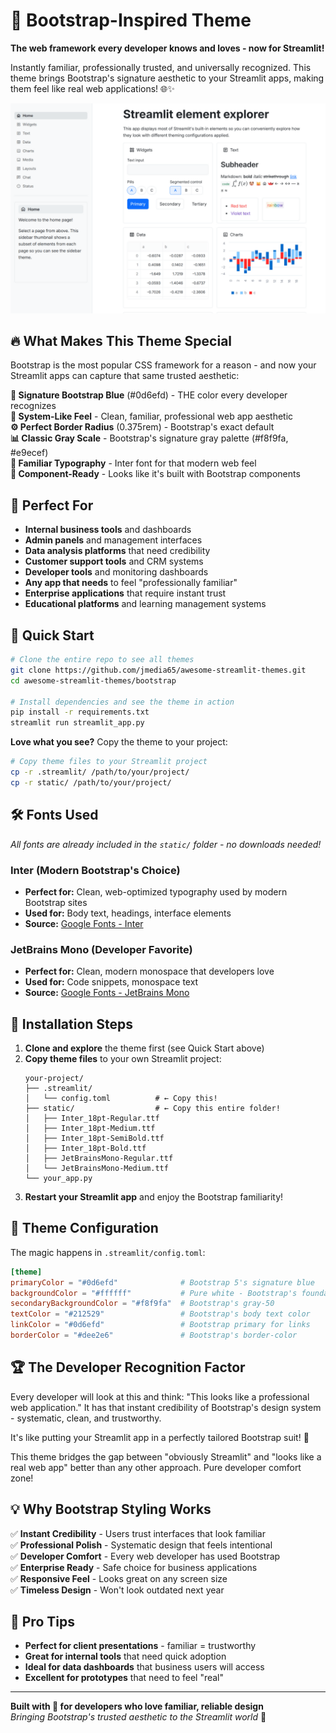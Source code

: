 # 💙 Bootstrap-Inspired Theme

**The web framework every developer knows and loves - now for Streamlit!**

Instantly familiar, professionally trusted, and universally recognized. This theme brings Bootstrap's signature aesthetic to your Streamlit apps, making them feel like real web applications! 🌐✨

![Bootstrap Theme](bootstrap.png)

## 🔥 What Makes This Theme Special

Bootstrap is the most popular CSS framework for a reason - and now your Streamlit apps can capture that same trusted aesthetic:

**🔵 Signature Bootstrap Blue** (#0d6efd) - THE color every developer recognizes  
**📱 System-Like Feel** - Clean, familiar, professional web app aesthetic  
**⚙️ Perfect Border Radius** (0.375rem) - Bootstrap's exact default  
**📊 Classic Gray Scale** - Bootstrap's signature gray palette (#f8f9fa, #e9ecef)  
**🎯 Familiar Typography** - Inter font for that modern web feel  
**🧩 Component-Ready** - Looks like it's built with Bootstrap components

## 🎯 Perfect For

- **Internal business tools** and dashboards
- **Admin panels** and management interfaces
- **Data analysis platforms** that need credibility
- **Customer support tools** and CRM systems
- **Developer tools** and monitoring dashboards
- **Any app that needs** to feel "professionally familiar"
- **Enterprise applications** that require instant trust
- **Educational platforms** and learning management systems

## 🚀 Quick Start

```bash
# Clone the entire repo to see all themes
git clone https://github.com/jmedia65/awesome-streamlit-themes.git
cd awesome-streamlit-themes/bootstrap

# Install dependencies and see the theme in action
pip install -r requirements.txt
streamlit run streamlit_app.py
```

**Love what you see?** Copy the theme to your project:

```bash
# Copy theme files to your Streamlit project
cp -r .streamlit/ /path/to/your/project/
cp -r static/ /path/to/your/project/
```

## 🛠️ Fonts Used

_All fonts are already included in the `static/` folder - no downloads needed!_

### Inter (Modern Bootstrap's Choice)

- **Perfect for:** Clean, web-optimized typography used by modern Bootstrap sites
- **Used for:** Body text, headings, interface elements
- **Source:** [Google Fonts - Inter](https://fonts.google.com/specimen/Inter)

### JetBrains Mono (Developer Favorite)

- **Perfect for:** Clean, modern monospace that developers love
- **Used for:** Code snippets, monospace text
- **Source:** [Google Fonts - JetBrains Mono](https://fonts.google.com/specimen/JetBrains+Mono)

## 📁 Installation Steps

1. **Clone and explore** the theme first (see Quick Start above)
2. **Copy theme files** to your own Streamlit project:
   ```
   your-project/
   ├── .streamlit/
   │   └── config.toml          # ← Copy this!
   ├── static/                  # ← Copy this entire folder!
   │   ├── Inter_18pt-Regular.ttf
   │   ├── Inter_18pt-Medium.ttf
   │   ├── Inter_18pt-SemiBold.ttf
   │   ├── Inter_18pt-Bold.ttf
   │   ├── JetBrainsMono-Regular.ttf
   │   └── JetBrainsMono-Medium.ttf
   └── your_app.py
   ```
3. **Restart your Streamlit app** and enjoy the Bootstrap familiarity!

## 🎨 Theme Configuration

The magic happens in `.streamlit/config.toml`:

```toml
[theme]
primaryColor = "#0d6efd"              # Bootstrap 5's signature blue
backgroundColor = "#ffffff"           # Pure white - Bootstrap's foundation
secondaryBackgroundColor = "#f8f9fa"  # Bootstrap's gray-50
textColor = "#212529"                 # Bootstrap's body text color
linkColor = "#0d6efd"                 # Bootstrap primary for links
borderColor = "#dee2e6"               # Bootstrap's border-color
```

## 🏆 The Developer Recognition Factor

Every developer will look at this and think: "This looks like a professional web application." It has that instant credibility of Bootstrap's design system - systematic, clean, and trustworthy.

It's like putting your Streamlit app in a perfectly tailored Bootstrap suit! 👔

This theme bridges the gap between "obviously Streamlit" and "looks like a real web app" better than any other approach. Pure developer comfort zone!

## 💡 Why Bootstrap Styling Works

✅ **Instant Credibility** - Users trust interfaces that look familiar  
✅ **Professional Polish** - Systematic design that feels intentional  
✅ **Developer Comfort** - Every web developer has used Bootstrap  
✅ **Enterprise Ready** - Safe choice for business applications  
✅ **Responsive Feel** - Looks great on any screen size  
✅ **Timeless Design** - Won't look outdated next year

## 🎯 Pro Tips

- **Perfect for client presentations** - familiar = trustworthy
- **Great for internal tools** that need quick adoption
- **Ideal for data dashboards** that business users will access
- **Excellent for prototypes** that need to feel "real"

---

**Built with 💙 for developers who love familiar, reliable design**  
_Bringing Bootstrap's trusted aesthetic to the Streamlit world_ 🚀
